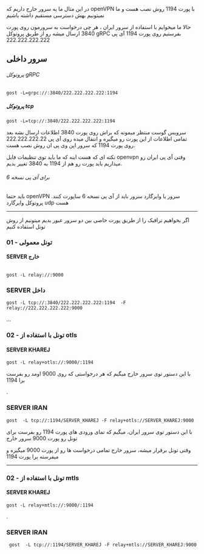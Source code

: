 در این مثال
ما یه سرور خارج داریم که openVPN با پورت 1194 روش نصب هست و ما نمیتونیم بهش دسترسی مستقیم داشته باشیم 

حالا ما میخوایم با استفاده از سرور ایران ، هر چی درخواست به سرورمون روی پورت 3840 ارسال میشه رو از طریق پروتوکل gRPC بفرستیم روی پورت 1194 آی پی 222.222.222.222




## سرور داخلی

###### پروتوکل gRPC

```
gost -L=grpc://:3840/222.222.222.222:1194
```
##### پروتوکل tcp

```
gost -L=tcp://:3840/222.222.222.222:1194
```


سرویس گوست منتظر میمونه که براش روی پورت 3840 اطلاعات ارسال بشه
بعد تمامی اطلاعات از این پورت رو میگیره و انتقال میده روی آی پی 222.222.222.22 روی پورت 1194 که سرور اپن وی پی ان روش نصب هست.

نکته ای که هست اینه که ما باید توی تنظیمات فایل openvpn وقتی آی پی ایران رو میذاریم باید پورت رو هم از 1194 به 3840 تغییر بدیم.


###### برای آی پی نسخه 6

باید حتما openVPN سرور یا وایرگارد سرور باید از آی پی نسخه 6 ساپورت کنند.
پروتوکل وایرگارد udp هست


----

اگر بخواهیم ترافیک را از طریق پورت خاصی بین دو سرور عبور بدیم میتونیم از روش تونل استفاده کنیم

### 01 - تونل معمولی
#### SERVER خارج 
```

gost -L relay://:9000
```

### SERVER داخل

```
gost -L tcp://:3840/222.222.222.222:1194  -F  relay://222.222.222.222:9000
```

...

### 02 - تونل با استفاده از otls
#### SERVER KHAREJ

```
gost -L relay+otls://:9000/:1194
```
با این دستور توی سرور خارج میگیم که هر درخواستی که روی 9000 اومد رو بفرست برا 1194

.

### SERVER IRAN
```
gost  -L tcp://:1194/SERVER_KHAREJ -F relay+otls://SERVER_KHAREJ:9000
```
با این دستور توی سرور ایران، میگیم که تمای ورودی های پورت 1194 رو بفرست برای تونل رو پورت 9000 سرور خارج

وقتی تونل برقرار میشه، سرور خارج تمامی درخواست ها رو از پورت 9000 میگیره و میفرسته برا پورت 1194

---
### 02 - تونل با استفاده از mtls
#### SERVER KHAREJ

```
gost -L relay+mtls://:9000/:1194
```

.

### SERVER IRAN

```
 gost  -L tcp://:1194/SERVER_KHAREJ -F relay+mtls://SERVER_KHAREJ:9000

```
